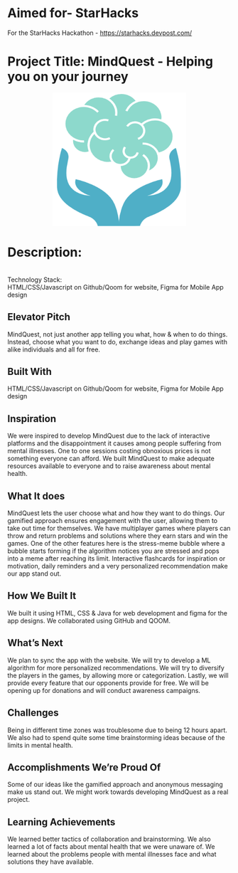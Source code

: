 # Aimed for- StarHacks
For the StarHacks Hackathon - https://starhacks.devpost.com/

# Project Title: MindQuest - Helping you on your journey

<p align="center">
<img src="mentalquestlogo.png" width="300" height="300" >
</p>

# Description:
 <br> Technology Stack: 
 <br> HTML/CSS/Javascript on Github/Qoom for website, Figma for Mobile App design
 
## Elevator Pitch
MindQuest, not just another app telling you what, how & when to do things. Instead, choose what you want to do, exchange ideas and play games with alike individuals and all for free.

## Built With
HTML/CSS/Javascript on Github/Qoom for website, Figma for Mobile App design

## Inspiration
We were inspired to develop MindQuest due to the lack of interactive platforms and the disappointment it causes among people suffering from mental illnesses. One to one sessions costing obnoxious prices is not something everyone can afford. We built MindQuest to make adequate resources available to everyone and to raise awareness about mental health.


## What It does
MindQuest lets the user choose what and how they want to do things. Our gamified approach ensures engagement with the user, allowing them to take out time for themselves. We have multiplayer games where players can throw and return problems and solutions where they earn stars and win the games. One of the other features here is the stress-meme bubble where a bubble starts forming if the algorithm notices you are stressed and pops into a meme after reaching its limit. Interactive flashcards for inspiration or motivation, daily reminders and a very personalized recommendation make our app stand out. 

## How We Built It
We built it using HTML, CSS & Java for web development and figma for the app designs. We collaborated using GitHub and QOOM.

## What’s Next
We plan to sync the app with the website. We will try to develop a ML algorithm for more personalized recommendations. We will try to diversify the players in the games, by allowing more or categorization. Lastly, we will provide every feature that our opponents provide for free. We will be opening up for donations and will conduct awareness campaigns.


## Challenges
Being in different time zones was troublesome due to being 12 hours apart. We also had to spend quite some time brainstorming ideas because of the limits in mental health.

## Accomplishments We’re Proud Of
Some of our ideas like the gamified approach and anonymous messaging make us stand out. We might work towards developing MindQuest as a real project.

## Learning Achievements
We learned better tactics of collaboration and brainstorming. We also learned a lot of facts about mental health that we were unaware of. We learned about the problems people with mental illnesses face and what solutions they have available.
 

